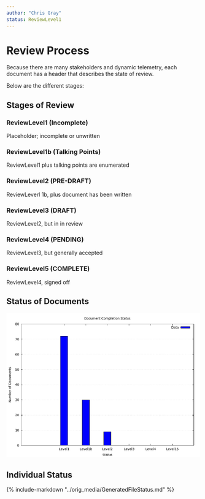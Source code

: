 ```yaml
---
author: "Chris Gray"
status: ReviewLevel1
---
```


# Review Process

Because there are many stakeholders and dynamic telemetry, each document has a
header that describes the state of review.

Below are the different stages:

## Stages of Review

### ReviewLevel1 (Incomplete)

Placeholder; incomplete or unwritten

### ReviewLevel1b (Talking Points)

ReviewLevel1 plus talking points are enumerated

### ReviewLevel2 (PRE-DRAFT)

ReviewLeverl 1b, plus document has been written

### ReviewLevel3 (DRAFT)

ReviewLevel2, but in in review

### ReviewLevel4 (PENDING)

ReviewLevel3, but generally accepted

### ReviewLevel5 (COMPLETE)

ReviewLevel4, signed off

## Status of Documents

![](../orig_media/DocumentStatus.png)

## Individual Status

{% include-markdown "../orig_media/GeneratedFileStatus.md" %}
